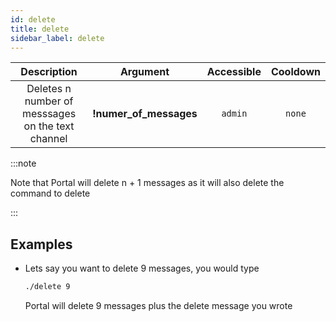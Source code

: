 ```yaml
---
id: delete
title: delete
sidebar_label: delete
---
```


|                    Description                    |        Argument        | Accessible | Cooldown |
| :-----------------------------------------------: | :--------------------: | :--------: | :------: |
| Deletes n number of messsages on the text channel | **!numer_of_messages** |  `admin`   |  `none`  |

:::note

Note that Portal will delete n + 1 messages as it will also delete the command to delete

:::

## Examples

- Lets say you want to delete 9 messages, you would type

  ```bash
  ./delete 9
  ```

  Portal will delete 9 messages plus the delete message you wrote
